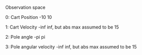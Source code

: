 Observation space

0: Cart Position -10 10

1: Cart Velocity -inf inf, but abs max assumed to be 15 

2: Pole angle -pi pi

3: Pole angular velocity -inf inf, but abs max assumed to be 15
